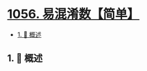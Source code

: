 # [1056. 易混淆数【简单】](https://github.com/tnotesjs/TNotes.leetcode/tree/main/notes/1056.%20%E6%98%93%E6%B7%B7%E6%B7%86%E6%95%B0%E3%80%90%E7%AE%80%E5%8D%95%E3%80%91)

<!-- region:toc -->

- [1. 📝 概述](#1--概述)

<!-- endregion:toc -->

## 1. 📝 概述
